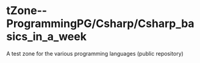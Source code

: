 # tZone--ProgrammingPG/Csharp/Csharp_basics_in_a_week

A test zone for the various programming languages (public repository)

